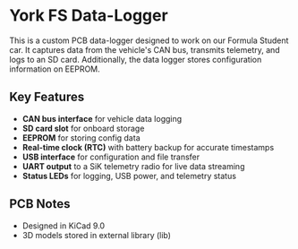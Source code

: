 # York FS Data-Logger
This is a custom PCB data-logger designed to work on our Formula Student car. It captures data from the vehicle's CAN bus, transmits telemetry, and logs to an SD card. Additionally, the data logger stores configuration information on EEPROM. 

## Key Features
- **CAN bus interface** for vehicle data logging  
- **SD card slot** for onboard storage
- **EEPROM** for storing config data
- **Real-time clock (RTC)** with battery backup for accurate timestamps  
- **USB interface** for configuration and file transfer  
- **UART output** to a SiK telemetry radio for live data streaming  
- **Status LEDs** for logging, USB power, and telemetry status

## PCB Notes
- Designed in KiCad 9.0
- 3D models stored in external library (lib)
